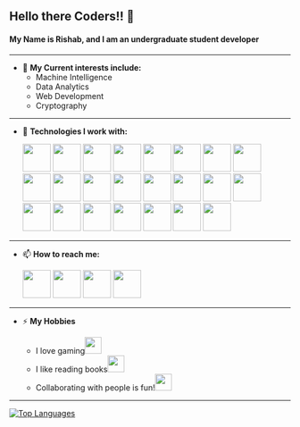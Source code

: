 ## Hello there Coders!! 👋

#### My Name is Rishab, and I am an undergraduate student developer  

---
-  🔭 __My Current interests include:__
    + Machine Intelligence
    + Data Analytics
    + Web Development
    + Cryptography
---  
- 🌱 __Technologies I work with:__  

   <img width=50px height=50px src="https://img.icons8.com/color/2x/c-programming.png">
   <img width=50px height=50px src="https://img.icons8.com/color/2x/c-plus-plus-logo.png">
   <img width=50px height=50px src="https://img.icons8.com/color/2x/c-sharp-logo.png">
   <img width=50px height=50px src="https://img.icons8.com/color/2x/java-coffee-cup-logo.png">
   <img width=50px height=50px src="https://img.icons8.com/color/2x/python.png">
   <img width=50px height=50px src="https://image.shutterstock.com/image-vector/file-type-icons-xml-outline-260nw-671232778.jpg">
   <img width=50px height=50px src="https://img.icons8.com/color/2x/html-5.png">
   <img width=50px height=50px src="https://img.icons8.com/color/2x/css3.png">
   <img width=50px height=50px src="https://img.icons8.com/color/2x/bootstrap.png">
   <img width=50px height=50px src="https://img.icons8.com/color/2x/nodejs.png">
   <img width=50px height=50px src="https://img.icons8.com/color/2x/git.png">
   <img width=50px height=50px src="https://img.icons8.com/ios-glyphs/2x/github.png">
   <img width=50px height=50px src="https://img.icons8.com/color/2x/mysql-logo.png">
   <img width=50px height=50px src="https://img.icons8.com/color/2x/hadoop-distributed-file-system.png">
   <img width=50px height=50px src="https://img.icons8.com/external-becris-flat-becris/2x/external-r-data-science-becris-flat-becris.png">
   <img width=50px height=50px src="https://cdn.icon-icons.com/icons2/2107/PNG/128/file_type_jupyter_icon_130494.png">
   <img width=50px height=50px src="https://img.icons8.com/color/2x/figma.png">
   <img width=50px height=50px src="https://img.icons8.com/color/2x/android-studio--v3.png">
   <img width=50px height=50px src="https://img.icons8.com/fluency/2x/arduino.png">
   <img width=50px height=50px src="https://img.icons8.com/color/2x/amazon-web-services.png">
   <img width=50px height=50px src="https://www.uidownload.com/files/686/425/197/latex-thumb.jpg">
   <img width=50px height=50px src="https://icons.iconarchive.com/icons/chrisbanks2/cold-fusion-hd/128/cpu-ARM-icon.png">
   <img width=50px height=50px src="https://img.icons8.com/color/2x/ubuntu.png">     

---  
- 📫 __How to reach me:__
  <p align="left">
    <a href="mailto:rishabkashyap14@gmail.com"><img width=50px height=50px src="https://img.icons8.com/fluency/2x/gmail-new.png"></a>
    <a href="https://github.com/Rishabkashyap14"><img width=50px height=50px src="https://img.icons8.com/ios-glyphs/2x/github.png"></a>
    <a href="https://linkedin.com/in/rishab-kashyap-4bb577195"><img width=50px height=50px src="https://img.icons8.com/fluency/2x/linkedin.png"></a>
    <a href="https://www.instagram.com/rishk_2000/"><img width=50px height=50px src="https://img.icons8.com/fluency/2x/instagram-new.png"></a>
</p> 

---
- ⚡ __My Hobbies__
    
  + I love gaming<img width=30px height=30px src="https://img.icons8.com/color/2x/play-station.png">  
  + I like reading books<img width=30px height=30px src="https://img.icons8.com/fluency/2x/books.png">
  + Collaborating with people is fun!<img width=30px height=30px src="https://image.shutterstock.com/image-vector/five-people-team-sitting-working-260nw-291759209.jpg">
---  
[![Top Languages](https://github-readme-stats.vercel.app/api/top-langs/?username=Rishabkashyap14&theme=cobalt)](https://github.com/Rishabkashyap14/github-readme-stats)


